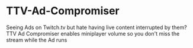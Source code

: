 # TTV-Ad-Compromiser
Seeing Ads on Twitch.tv but hate having live content interrupted by them? TTV Ad Compromiser enables miniplayer volume so you don't miss the stream while the Ad runs
